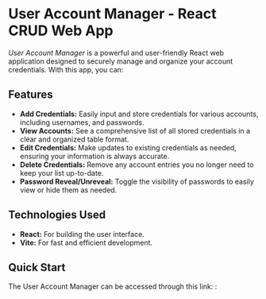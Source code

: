 # User Account Manager - React CRUD Web App

*User Account Manager* is a powerful and user-friendly React web application designed to securely manage and organize your account credentials. With this app, you can:

## Features

- **Add Credentials:** Easily input and store credentials for various accounts, including usernames, and passwords.
- **View Accounts:** See a comprehensive list of all stored credentials in a clear and organized table format.
- **Edit Credentials:** Make updates to existing credentials as needed, ensuring your information is always accurate.
- **Delete Credentials:** Remove any account entries you no longer need to keep your list up-to-date.
- **Password Reveal/Unreveal:** Toggle the visibility of passwords to easily view or hide them as needed.

## Technologies Used

- **React:** For building the user interface.
- **Vite:** For fast and efficient development.

## Quick Start

The User Account Manager can be accessed through this link: :

